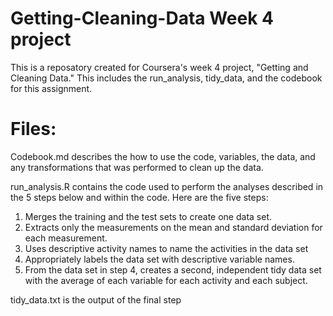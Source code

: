 # Getting-Cleaning-Data Week 4 project

This is a reposatory created for Coursera's week 4 project, "Getting and Cleaning Data." This includes the run_analysis, tidy_data, and the codebook for this assignment. 

# Files:
Codebook.md describes the how to use the code, variables, the data, and any transformations that was performed to clean up the data.

run_analysis.R contains the code used to perform the analyses described in the 5 steps below and within the code. Here are the five steps:

1. Merges the training and the test sets to create one data set.
2. Extracts only the measurements on the mean and standard deviation for each measurement.
3. Uses descriptive activity names to name the activities in the data set
4. Appropriately labels the data set with descriptive variable names.
5. From the data set in step 4, creates a second, independent tidy data set with the average of each variable for each activity and each subject.

tidy_data.txt is the output of the final step
